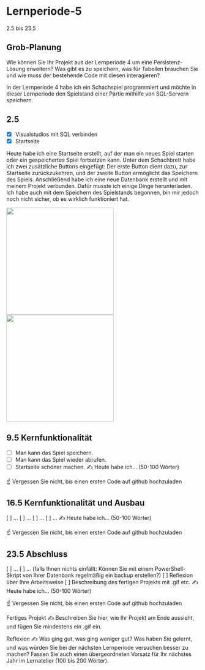 # Lernperiode-5

2.5 bis 23.5

## Grob-Planung
Wie können Sie Ihr Projekt aus der Lernperiode 4 um eine Persistenz-Lösung erweitern? Was gibt es zu speichern, was für Tabellen brauchen Sie und wie muss der bestehende Code mit diesen interagieren?

In der Lernperiode 4 habe ich ein Schachspiel programmiert und möchte in dieser Lernperiode den Spielstand einer Partie mithilfe von SQL-Servern speichern.

## 2.5
- [x] Visualstudios mit SQL verbinden
- [x] Startseite
      
Heute habe ich eine Startseite erstellt, auf der man ein neues Spiel starten oder ein gespeichertes Spiel fortsetzen kann. Unter dem Schachbrett habe ich zwei zusätzliche Buttons eingefügt: Der erste Button dient dazu, zur Startseite zurückzukehren, und der zweite Button ermöglicht das Speichern des Spiels. Anschließend habe ich eine neue Datenbank erstellt und mit meinem Projekt verbunden. Dafür musste ich einige Dinge herunterladen. Ich habe auch mit dem Speichern des Spielstands begonnen, bin mir jedoch noch nicht sicher, ob es wirklich funktioniert hat.

      
<img src="https://github.com/user-attachments/assets/70cde90a-7f2b-4334-9ccd-d8d5da9ace44" width="280">
<img src="https://https://github.com/user-attachments/assets/b4f9a22d-a654-4a47-8987-c86435e70021" width="280">


## 9.5 Kernfunktionalität
- [ ] Man kann das Spiel speichern.
- [ ] Man kann das Spiel wieder abrufen.
- [ ] Startseite schöner machen. 
✍️ Heute habe ich... (50-100 Wörter)

☝️ Vergessen Sie nicht, bis einen ersten Code auf github hochzuladen

## 16.5 Kernfunktionalität und Ausbau
[ ] ...
[ ] ...
[ ] ...
[ ] ...
✍️ Heute habe ich... (50-100 Wörter)

☝️ Vergessen Sie nicht, bis einen ersten Code auf github hochzuladen

## 23.5 Abschluss
[ ] ...
[ ] ... (falls Ihnen nichts einfällt: Können Sie mit einem PowerShell-Skript von Ihrer Datenbank regelmäßig ein backup erstellen?)
[ ] Reflexion über Ihre Arbeitsweise
[ ] Beschreibung des fertigen Projekts mit .gif etc.
✍️ Heute habe ich... (50-100 Wörter)

☝️ Vergessen Sie nicht, bis einen ersten Code auf github hochzuladen

Fertiges Projekt
✍️ Beschreiben Sie hier, wie Ihr Projekt am Ende aussieht, und fügen Sie mindestens ein .gif ein.

Reflexion
✍️ Was ging gut, was ging weniger gut? Was haben Sie gelernt, und was würden Sie bei der nächsten Lernperiode versuchen besser zu machen? Fassen Sie auch einen übergeordneten Vorsatz für Ihr nächstes Jahr im Lernatelier (100 bis 200 Wörter).
